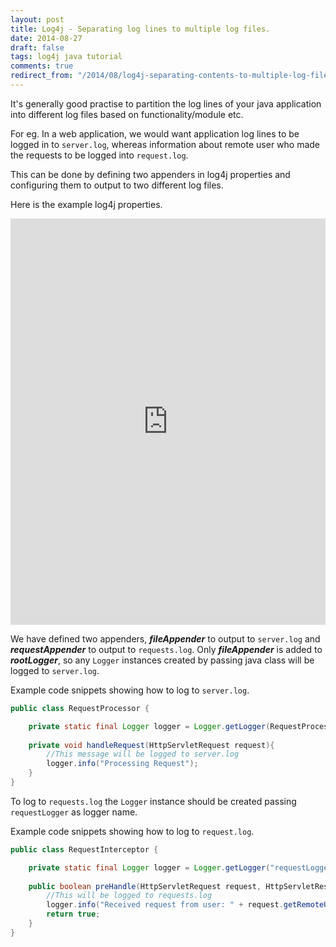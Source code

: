```yaml
---
layout: post
title: Log4j - Separating log lines to multiple log files.
date: 2014-08-27
draft: false
tags: log4j java tutorial
comments: true
redirect_from: "/2014/08/log4j-separating-contents-to-multiple-log-files/"
---
```


It's generally good practise to partition the log lines of your java application into different log files based on functionality/module etc. 

For eg. In a web application, we would want application log lines to be logged in to `server.log`,  whereas information about remote user who made the requests to be logged into `request.log`.

This can be done by defining two appenders in log4j properties and configuring them to output to two different log files. 

Here is the example log4j properties.

<iframe id="preview-iframe" src="https://doculet.net/doc/fb1114639d5a47e7b2110c006da4b720"
 align="middle"
 height="650"
 width="100%"
 frameborder="0"></iframe> 

We have defined two appenders, ***fileAppender*** to output to `server.log` and ***requestAppender*** to output to `requests.log`. 
Only ***fileAppender*** is added to ***rootLogger***, so any `Logger` instances created by passing java class will be logged to `server.log`.

Example code snippets showing how to log to `server.log`.

```java
public class RequestProcessor {

    private static final Logger logger = Logger.getLogger(RequestProcessor.class);
    
    private void handleRequest(HttpServletRequest request){
        //This message will be logged to server.log
        logger.info("Processing Request");
    }
}
```

To log to `requests.log` the `Logger` instance should be created passing `requestLogger` as logger name.

Example code snippets showing how to log to `request.log`.

```java
public class RequestInterceptor {

    private static final Logger logger = Logger.getLogger("requestLogger"); //Should match name of logger 
    
    public boolean preHandle(HttpServletRequest request, HttpServletResponse response, Object handler) throws Exception {
        //This will be logged to requests.log
        logger.info("Received request from user: " + request.getRemoteUser());
        return true;
    }
}
```


 
